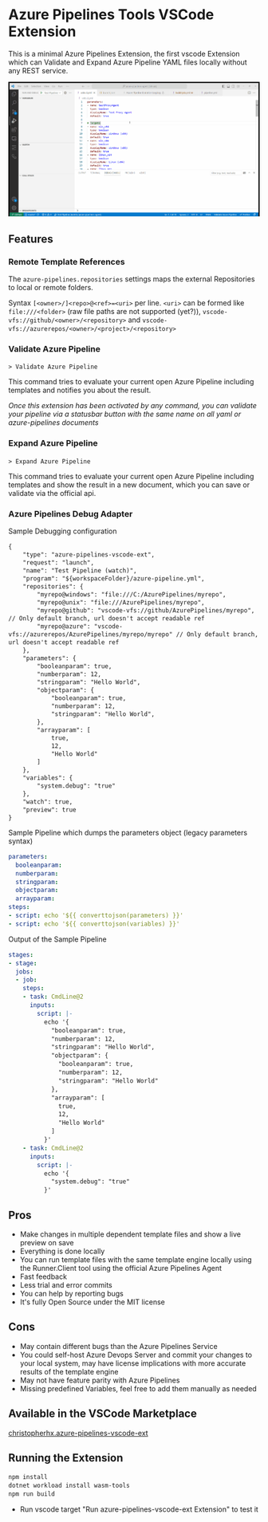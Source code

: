 # Azure Pipelines Tools VSCode Extension

This is a minimal Azure Pipelines Extension, the first vscode Extension which can Validate and Expand Azure Pipeline YAML files locally without any REST service.

![Demo](https://github.com/ChristopherHX/runner.server/blob/main/docs/azure-pipelines/images/demo.gif?raw=true)

## Features

### Remote Template References

The `azure-pipelines.repositories` settings maps the external Repositories to local or remote folders.

Syntax `[<owner>/]<repo>@<ref>=<uri>` per line. `<uri>` can be formed like `file:///<folder>` (raw file paths are not supported (yet?)), `vscode-vfs://github/<owner>/<repository>` and `vscode-vfs://azurerepos/<owner>/<project>/<repository>`

### Validate Azure Pipeline

`> Validate Azure Pipeline`

This command tries to evaluate your current open Azure Pipeline including templates and notifies you about the result.

_Once this extension has been activated by any command, you can validate your pipeline via a statusbar button with the same name on all yaml or azure-pipelines documents_

### Expand Azure Pipeline

`> Expand Azure Pipeline`

This command tries to evaluate your current open Azure Pipeline including templates and show the result in a new document, which you can save or validate via the official api.

### Azure Pipelines Debug Adapter

Sample Debugging configuration
```jsonc
{
    "type": "azure-pipelines-vscode-ext",
    "request": "launch",
    "name": "Test Pipeline (watch)",
    "program": "${workspaceFolder}/azure-pipeline.yml",
    "repositories": {
        "myrepo@windows": "file:///C:/AzurePipelines/myrepo",
        "myrepo@unix": "file:///AzurePipelines/myrepo",
        "myrepo@github": "vscode-vfs://github/AzurePipelines/myrepo", // Only default branch, url doesn't accept readable ref
        "myrepo@azure": "vscode-vfs://azurerepos/AzurePipelines/myrepo/myrepo" // Only default branch, url doesn't accept readable ref
    },
    "parameters": {
        "booleanparam": true,
        "numberparam": 12,
        "stringparam": "Hello World",
        "objectparam": {
            "booleanparam": true,
            "numberparam": 12,
            "stringparam": "Hello World",
        },
        "arrayparam": [
            true,
            12,
            "Hello World"
        ]
    },
    "variables": {
        "system.debug": "true"
    },
    "watch": true,
    "preview": true
}
```

Sample Pipeline which dumps the parameters object (legacy parameters syntax)
```yaml
parameters:
  booleanparam:
  numberparam:
  stringparam:
  objectparam:
  arrayparam:
steps:
- script: echo '${{ converttojson(parameters) }}'
- script: echo '${{ converttojson(variables) }}'
```

Output of the Sample Pipeline
```yaml
stages:
- stage: 
  jobs:
  - job: 
    steps:
    - task: CmdLine@2
      inputs:
        script: |-
          echo '{
            "booleanparam": true,
            "numberparam": 12,
            "stringparam": "Hello World",
            "objectparam": {
              "booleanparam": true,
              "numberparam": 12,
              "stringparam": "Hello World"
            },
            "arrayparam": [
              true,
              12,
              "Hello World"
            ]
          }'
    - task: CmdLine@2
      inputs:
        script: |-
          echo '{
            "system.debug": "true"
          }'
```

## Pros
- Make changes in multiple dependent template files and show a live preview on save
- Everything is done locally
- You can run template files with the same template engine locally using the Runner.Client tool using the official Azure Pipelines Agent
- Fast feedback
- Less trial and error commits
- You can help by reporting bugs
- It's fully Open Source under the MIT license

## Cons
- May contain different bugs than the Azure Pipelines Service
- You could self-host Azure Devops Server and commit your changes to your local system, may have license implications with more accurate results of the template engine
- May not have feature parity with Azure Pipelines
- Missing predefined Variables, feel free to add them manually as needed

## Available in the VSCode Marketplace

[christopherhx.azure-pipelines-vscode-ext](https://marketplace.visualstudio.com/items?itemName=christopherhx.azure-pipelines-vscode-ext)

## Running the Extension

```sh
npm install
dotnet workload install wasm-tools
npm run build
```

- Run vscode target "Run azure-pipelines-vscode-ext Extension" to test it